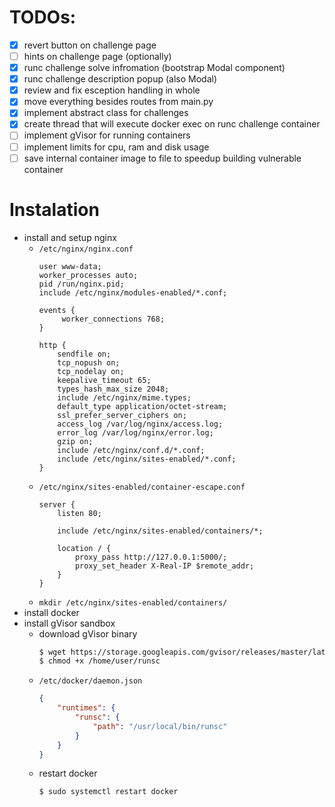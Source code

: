 TODOs:
====
 - [x] revert button on challenge page
 - [ ] hints on challenge page (optionally)
 - [x] runc challenge solve infromation (bootstrap Modal component)
 - [x] runc challenge description popup (also Modal)
 - [x] review and fix esception handling in whole
 - [x] move everything besides routes from main.py
 - [x] implement abstract class for challenges
 - [x] create thread that will execute docker exec on runc challenge container
 - [ ] implement gVisor for running containers
 - [ ] implement limits for cpu, ram and disk usage
 - [ ] save internal container image to file to speedup building vulnerable container

Instalation
===========
 * install and setup nginx
   * `/etc/nginx/nginx.conf `
       ```
       user www-data;
       worker_processes auto;
       pid /run/nginx.pid;
       include /etc/nginx/modules-enabled/*.conf;
    
       events {
          	worker_connections 768;
       }
    
       http {
    	   sendfile on;
    	   tcp_nopush on;
    	   tcp_nodelay on;
    	   keepalive_timeout 65;
    	   types_hash_max_size 2048;
    	   include /etc/nginx/mime.types;
    	   default_type application/octet-stream;
    	   ssl_prefer_server_ciphers on;
    	   access_log /var/log/nginx/access.log;
    	   error_log /var/log/nginx/error.log;
    	   gzip on;
    	   include /etc/nginx/conf.d/*.conf;
    	   include /etc/nginx/sites-enabled/*.conf;
       }
       ```
    * `/etc/nginx/sites-enabled/container-escape.conf`
      ```
      server {
          listen 80;
        
          include /etc/nginx/sites-enabled/containers/*;
    
          location / {
              proxy_pass http://127.0.0.1:5000/;
              proxy_set_header X-Real-IP $remote_addr;
          }
      }
      ```
    * `mkdir /etc/nginx/sites-enabled/containers/`
 * install docker
 * install gVisor sandbox
   * download gVisor binary
     ```bash
     $ wget https://storage.googleapis.com/gvisor/releases/master/latest/runsc -O /home/user/runsc
     $ chmod +x /home/user/runsc
     ```
   * `/etc/docker/daemon.json`
     ```json
     {
         "runtimes": {
             "runsc": {
                 "path": "/usr/local/bin/runsc"
             }
         }
     }
     ```
   * restart docker
     ```bash
     $ sudo systemctl restart docker
     ```  
